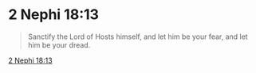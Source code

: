 # 2 Nephi 18:13

> Sanctify the Lord of Hosts himself, and let him be your fear, and let him be your dread.

[2 Nephi 18:13](https://www.churchofjesuschrist.org/study/scriptures/bofm/2-ne/18?lang=eng&id=p13#p13)


